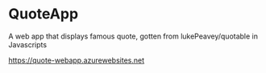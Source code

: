 # QuoteApp
A web app that displays famous quote, gotten from lukePeavey/quotable in Javascripts

https://quote-webapp.azurewebsites.net
